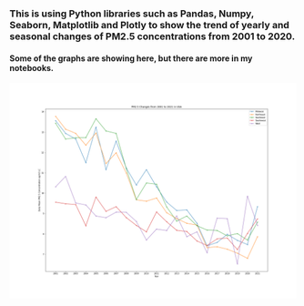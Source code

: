 ### This is using Python libraries such as Pandas, Numpy, Seaborn, Matplotlib and Plotly to show the trend of yearly and seasonal changes of PM2.5 concentrations from 2001 to 2020. 
#### Some of the graphs are showing here, but there are more in my notebooks.
<img src="https://github.com/Wenhuan2516/Air-Quality-Indexes-and-Suicide-Rates/blob/main/AllRegion.png" alt="All regions" title="All Regions">
